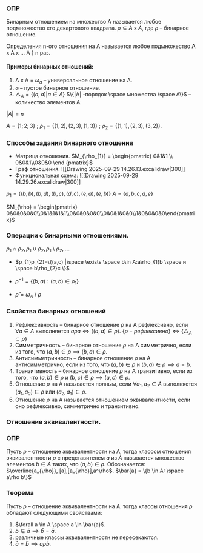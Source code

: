 ### ОПР

Бинарным отношением на множество A называется любое подмножество его декартового квадрата. $\rho \subseteq A$ x $A$, где $\rho$ – бинарное отношение.

Определения n-ого отношения на A называется любое подмножество A x A x … A } n раз.

#### Примеры бинарных отношений:
1) A x A = $\omega_{{a}}$ – универсальное отношение на A.
2) $\varnothing$ – пустое бинарное отношение.
3) $\triangle_ {{A}} = \{(a,a)|a\in A\}$
$\{|A| -порядок \space множества \space A\}$ –количество элементов A.

$|A| = n$

$A = \{1;2;3\}$ ; $\rho_{1} = \{(1,2),(2,3),(1,3)\}$ ; $\rho_{2}=\{(1,1),(2,3),(3,2)\}$.

### Способы задания бинарного отношения

- Матрица отношения.
	$M_{\rho_{1}} = \begin{pmatrix} 0&1&1 \\ 0&0&1\\0&0&0 \end {pmatrix}$
- Граф отношения.
	![[Drawing 2025-09-29 14.26.13.excalidraw|300]]
- Функциональная схема:
![[Drawing 2025-09-29 14.29.26.excalidraw|300]]

$\rho_{1}=\{(b,b),(b,d),(b,c),(d,c),(e,a),(e,b)\}$
$A = \{a,b,c,d,e\}$

$M_{\rho} = \begin{pmatrix} 0&0&0&0&0\\0&1&1&1&1\\0&0&0&0&0\\0&0&1&0&0\\1&0&0&0&0\end{pmatrix}$

### Операции с бинарными отношениями.

$\rho_{1}\cap \rho_{2},\rho_{1}\cup \rho_{2},\rho_{1}$ \ $\rho_{2}$, …

-  $p_{1}p_{2}=\{(a,c) |\space \exists \space b\in A:a\rho_{1}b \space и \space b\rho_{2}c \}$

-  $\rho^{-1}=\{(b,a):(a,b)\in \rho_{1}\}$

- $\bar{\rho}=\omega_{A}$ \ $\rho$

### Свойства бинарных отношений

1. Рефлексивность – бинарное отношение $\rho$ на A рефлексивно, если $\forall a\in A$ выполняется $a\rho a \iff ((a,a)\in \rho)$.
	$\{\rho - рефлексивно\} \iff \{\triangle_{A}\subset \rho\}$
2. Симметричность – бинарное отношение $\rho$ на A симметрично, если из того, что $(a,b)\in \rho \implies (b,a)\in \rho$.
3. Антисимметричность – бинарное отношение $\rho$ на A антисимметрично, если из того, что 
	$(a,b)\in \rho$ и $(b,a)\in \rho \implies a=b$.
4. Транзитивность – бинарное отношение $\rho$ на A транзитивно, если из того, что
	$(a,b)\in \rho$ и $(b,c)\in \rho \implies (a,c)\in \rho$.
5. Отношение $\rho$ на A называется полным, если $\forall a_{1},a_{2}\in A$ выполняется $(a_{1},a_{2}) \in \rho$ или $(a_{2},a_{1})\in \rho$.
6. Отношение $\rho$ на A называется отношением эквивалентности, если оно рефлексивно, симметрично и транзитивно.

### Отношение эквивалентности.

### ОПР
Пусть $\rho$ – отношение эквивалентности на A, тогда классом отношения эквивалентности $\rho$ с представителем $a$ из $A$ называется множество элементов $b \in A$ таких, что $(a,b)\in\rho$. Обозначается: $\overline{a_{\rho}}, [a],[a_{\rho}],a^\rho$.
$\bar{a} = \{b \in A: \space a\rho b\}$

### Теорема
Пусть $\rho$ – отношение эквивалентности на A. тогда классы отношения $\rho$ обладают следующими свойствами:
1) $\forall a \in A \space a \in \bar{a}$.
2) $b \in \bar{a} \implies \bar{b} = \bar{a}$.
3) различные классы эквивалентности не пересекаются.
4) $\bar{a}=\bar{b} \implies a \rho b$.

